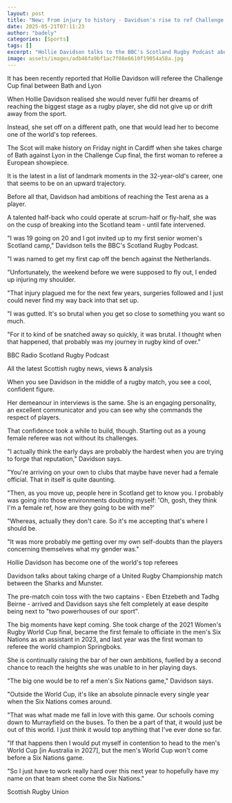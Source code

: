 ```yaml
---
layout: post
title: "New: From injury to history - Davidson's rise to ref Challenge Cup final"
date: 2025-05-21T07:11:23
author: "badely"
categories: [Sports]
tags: []
excerpt: "Hollie Davidson talks to the BBC's Scotland Rugby Podcast about her journey from crushed dreams as a player to refereeing Friday's Challenge Cup final"
image: assets/images/adb46fa9bf1ac7f08e6610f19054a58a.jpg
---
```


It has been recently reported that Hollie Davidson will referee the Challenge Cup final between Bath and Lyon

When Hollie Davidson realised she would never fulfil her dreams of reaching the biggest stage as a rugby player, she did not give up or drift away from the sport.

Instead, she set off on a different path, one that would lead her to become one of the world's top referees.

The Scot will make history on Friday night in Cardiff when she takes charge of Bath against Lyon in the Challenge Cup final, the first woman to referee a European showpiece.

It is the latest in a list of landmark moments in the 32-year-old's career, one that seems to be on an upward trajectory.

Before all that, Davidson had ambitions of reaching the Test arena as a player. 

A talented half-back who could operate at scrum-half or fly-half, she was on the cusp of breaking into the Scotland team - until fate intervened.

"I was 19 going on 20 and I got invited up to my first senior women's Scotland camp," Davidson tells the BBC's Scotland Rugby Podcast.

"I was named to get my first cap off the bench against the Netherlands. 

"Unfortunately, the weekend before we were supposed to fly out, I ended up injuring my shoulder.

"That injury plagued me for the next few years, surgeries followed and I just could never find my way back into that set up.

"I was gutted. It's so brutal when you get so close to something you want so much.

"For it to kind of be snatched away so quickly, it was brutal. I thought when that happened, that probably was my journey in rugby kind of over."

BBC Radio Scotland Rugby Podcast

All the latest Scottish rugby news, views & analysis

When you see Davidson in the middle of a rugby match, you see a cool, confident figure.

Her demeanour in interviews is the same. She is an engaging personality, an excellent communicator and you can see why she commands the respect of players.

That confidence took a while to build, though. Starting out as a young female referee was not without its challenges.

"I actually think the early days are probably the hardest when you are trying to forge that reputation," Davidson says.

"You're arriving on your own to clubs that maybe have never had a female official. That in itself is quite daunting.

"Then, as you move up, people here in Scotland get to know you. I probably was going into those environments doubting myself: 'Oh, gosh, they think I'm a female ref, how are they going to be with me?' 

"Whereas, actually they don't care. So it's me accepting that's where I should be.

"It was more probably me getting over my own self-doubts than the players concerning themselves what my gender was."

Hollie Davidson has become one of the world's top referees

Davidson talks about taking charge of a United Rugby Championship match between the Sharks and Munster.

The pre-match coin toss with the two captains - Eben Etzebeth and Tadhg Beirne - arrived and Davidson says she felt completely at ease despite being next to "two powerhouses of our sport".

The big moments have kept coming. She took charge of the 2021 Women's Rugby World Cup final, became the first female to officiate in the men's Six Nations as an assistant in 2023, and last year was the first woman to referee the world champion Springboks.

She is continually raising the bar of her own ambitions, fuelled by a second chance to reach the heights she was unable to in her playing days.

"The big one would be to ref a men's Six Nations game," Davidson says. 

"Outside the World Cup, it's like an absolute pinnacle every single year when the Six Nations comes around.

"That was what made me fall in love with this game. Our schools coming down to Murrayfield on the buses. To then be a part of that, it would just be out of this world. I just think it would top anything that I've ever done so far.

"If that happens then I would put myself in contention to head to the men's World Cup [in Australia in 2027], but the men's World Cup won't come before a Six Nations game.

"So I just have to work really hard over this next year to hopefully have my name on that team sheet come the Six Nations."

Scottish Rugby Union

